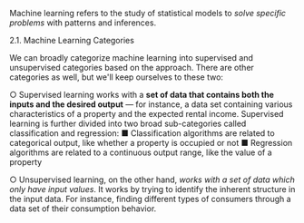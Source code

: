 Machine learning refers to the study of statistical models to *solve specific problems* with patterns and inferences.

2.1. Machine Learning Categories

We can broadly categorize machine learning into supervised and
unsupervised categories based on the approach. There are other
categories as well, but we'll keep ourselves to these two:

○ Supervised learning works with a **set of data that contains both
the inputs and the desired output** — for instance, a data set
containing various characteristics of a property and the
expected rental income. Supervised learning is further divided
into two broad sub-categories called classification and
regression:
■ Classification algorithms are related to categorical
output, like whether a property is occupied or not
■ Regression algorithms are related to a continuous output
range, like the value of a property

○ Unsupervised learning, on the other hand, *works with a set of
data which only have input values*. It works by trying to
identify the inherent structure in the input data. For
instance, finding different types of consumers through a data
set of their consumption behavior.


